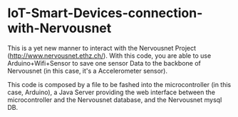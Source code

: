 # IoT-Smart-Devices-connection-with-Nervousnet
This is a yet new manner to interact with the Nervousnet Project (http://www.nervousnet.ethz.ch/). With this code, you are able to use Arduino+Wifi+Sensor to save one sensor Data to the backbone of Nervousnet (in this case, it's a Accelerometer sensor).


This code is composed by a file to be fashed into the microcontroller (in this case, Arduino), a Java Server providing the web interface between the microcontroller and the Nervousnet database, and the Nervousnet mysql DB.



